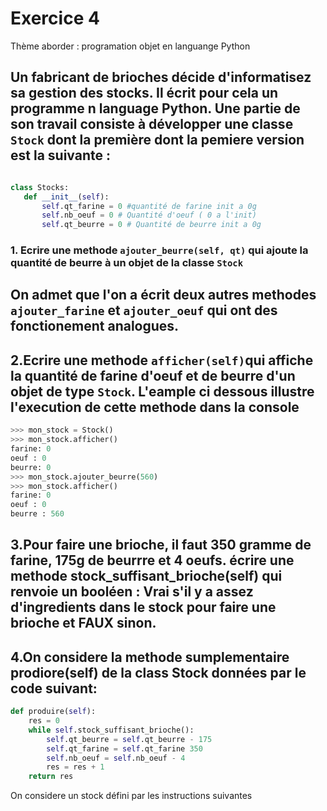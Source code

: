 # Exercice 4
Thème aborder : programation objet en languange Python

## Un fabricant de brioches décide d'informatisez sa gestion des stocks. Il écrit pour cela un programme n language Python. Une partie de son travail consiste à développer une classe `Stock` dont la première dont la pemiere version est la suivante :

 ```python

class Stocks:
    def __init__(self):
        self.qt_farine = 0 #quantité de farine init a 0g
        self.nb_oeuf = 0 # Quantité d'oeuf ( 0 a l'init)
        self.qt_beurre = 0 # Quantité de beurre init a 0g
```

### 1. Ecrire une methode `ajouter_beurre(self, qt)` qui ajoute la quantité de beurre à un objet de la classe `Stock`

## On admet que l'on a écrit deux autres methodes `ajouter_farine` et `ajouter_oeuf` qui ont des fonctionement analogues.

## 2.Ecrire une methode `afficher(self)`qui affiche la quantité de farine d'oeuf et de beurre d'un objet de type `Stock`. L'eample ci dessous illustre l'execution de cette methode dans la console
```python
>>> mon_stock = Stock()
>>> mon_stock.afficher()
farine: 0
oeuf : 0
beurre: 0
>>> mon_stock.ajouter_beurre(560)
>>> mon_stock.afficher()
farine: 0
oeuf : 0
beurre : 560
```

## 3.Pour faire une brioche, il faut 350 gramme de farine, 175g de beurrre et 4 oeufs. écrire une methode stock_suffisant_brioche(self) qui renvoie un booléen : Vrai s'il y a assez d'ingredients dans le stock pour faire une brioche et FAUX sinon.

## 4.On considere la methode sumplementaire prodiore(self) de la class Stock données par le code suivant:
```python
def produire(self):
    res = 0
    while self.stock_suffisant_brioche():
        self.qt_beurre = self.qt_beurre - 175
        self.qt_farine = self.qt_farine 350
        self.nb_oeuf = self.nb_oeuf - 4
        res = res + 1 
    return res
```
On considere un stock défini par les instructions suivantes
